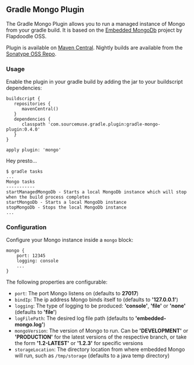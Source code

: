 ## Gradle Mongo Plugin ##

The Gradle Mongo Plugin allows you to run a managed instance of Mongo from your gradle build. It is based on the [Embedded MongoDb](https://github.com/flapdoodle-oss/de.flapdoodle.embed.mongo) project by Flapdoodle OSS.

Plugin is available on [Maven Central](http://search.maven.org/#search%7Cga%7C1%7Ca%3A%22gradle-mongo-plugin%22). Nightly builds are available from the [Sonatype OSS Repo](https://oss.sonatype.org/content/repositories/snapshots/com/sourcemuse/gradle/plugin/gradle-mongo-plugin/).

### Usage ###

Enable the plugin in your gradle build by adding the jar to your buildscript dependencies:

```
buildscript {
   repositories {
      mavenCentral()
   }
   dependencies {
      classpath 'com.sourcemuse.gradle.plugin:gradle-mongo-plugin:0.4.0'
   }
}

apply plugin: 'mongo'
```

Hey presto...

```
$ gradle tasks
...
Mongo tasks
-----------
startManagedMongoDb - Starts a local MongoDb instance which will stop when the build process completes
startMongoDb - Starts a local MongoDb instance
stopMongoDb - Stops the local MongoDb instance
...
```

### Configuration ###

Configure your Mongo instance inside a ```mongo``` block:

```
mongo {
    port: 12345
    logging: console
    ...
}
```

The following properties are configurable:

* ```port```: The port Mongo listens on (defaults to **27017**)
* ```bindIp```: The ip address Mongo binds itself to (defaults to **'127.0.0.1'**)
* ```logging```: The type of logging to be produced: **'console'**, **'file'** or **'none'** (defaults to **'file'**)
* ```logFilePath```: The desired log file path (defaults to **'embedded-mongo.log'**)
* ```mongoVersion```: The version of Mongo to run. Can be **'DEVELOPMENT'** or **'PRODUCTION'** for the latest versions of the respective branch, or take the form **'1.2-LATEST'** or **'1.2.3'** for specific versions
* ```storageLocation```: The directory location from where embedded Mongo will run, such as ```/tmp/storage``` (defaults to a java temp directory)
